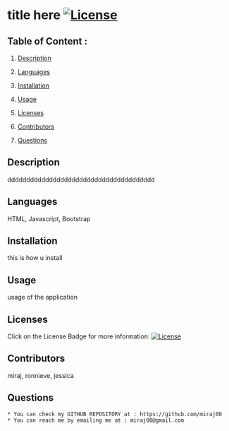 
  # title here   [![License](https://img.shields.io/badge/License-MIT-yellow.svg)](https://opensource.org/licenses/MIT)

  ## Table of Content :

  1. [Description](#description)

  2. [Languages](#languages)
  
  3. [Installation](#installation)
  
  4. [Usage](#usage)
  
  5. [Licenses](#licenses)
  
  6. [Contributors](#contributors)
  
  7. [Questions](#questions)

  ## Description
  ddddddddddddddddddddddddddddddddddddddd
  
  ## Languages  
  HTML, Javascript, Bootstrap
  
  ## Installation 
  this is how u install
  
  ## Usage
  usage of the application

  ## Licenses
  Click on the License Badge for more information: [![License](https://img.shields.io/badge/License-MIT-yellow.svg)](https://opensource.org/licenses/MIT)
     
  ## Contributors
  miraj, ronnieve, jessica
  
  ## Questions

    * You can check my GITHUB REPOSITORY at : https://github.com/miraj00  
    * You can reach me by emailing me at : miraj00@gmail.com
  
